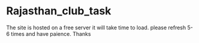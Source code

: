 # Rajasthan_club_task

The site is hosted on a free server it will take time to load. please refresh 5-6 times and have paience. Thanks
